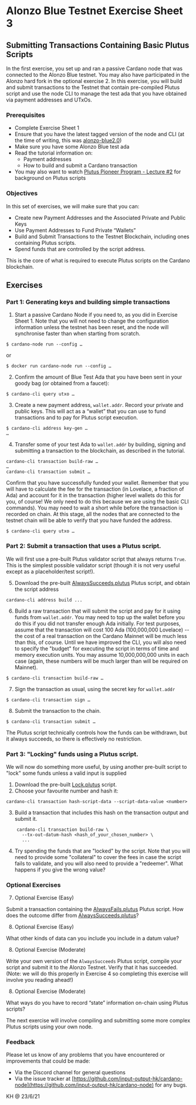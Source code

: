 # Alonzo Blue Testnet Exercise Sheet 3


## Submitting Transactions Containing Basic Plutus Scripts

In the first exercise, you set up and ran a passive Cardano node that was connected to the Alonzo Blue testnet.  You may also have participated in the Alonzo hard fork in the optional exercise 2.  In this exercise, you will build and submit transactions to the Testnet that contain pre-compiled Plutus script and use the node CLI to manage the test ada that you have obtained via payment addresses and UTxOs.

### Prerequisites

- Complete Exercise Sheet 1
- Ensure that you have the latest tagged version of the node and CLI (at the time of writing, this was [alonzo-blue2.0](https://github.com/input-output-hk/cardano-node/releases/tag/alonzo-blue2.0))
- Make sure you have some Alonzo Blue test ada
- Read the tutorial information on:
	- Payment addresses
	- How to build and submit a Cardano transaction
- You may also want to watch [Plutus Pioneer Program - Lecture #2](https://youtu.be/E5KRk5y9KjQ) for background on Plutus scripts

### Objectives

In this set of exercises, we will make sure that you can:

- Create new Payment Addresses and the Associated Private and Public Keys
- Use Payment Addresses to Fund Private “Wallets”
- Build and Submit Transactions to the Testnet Blockchain, including ones containing Plutus scripts.
- Spend funds that are controlled by the script address.

This is the core of what is required to execute Plutus scripts on the Cardano blockchain.

## Exercises
### Part 1: Generating keys and building simple transactions

1. Start a passive Cardano Node if you need to, as you did in Exercise Sheet 1.  Note that you will not need to change the configuration information unless the testnet has been reset, and the node will synchronise faster than when starting from scratch.

``$ cardano-node run --config …``

or 

``$ docker run cardano-node run --config …``


2.	Confirm the amount of Blue Test Ada that you have been sent in your goody bag (or obtained from a faucet):

``$ cardano-cli query utxo …``

3.	Create a new payment address, `wallet.addr`.  Record your private and public keys. This will act as a “wallet” that you can use to fund transactions and to pay for Plutus script execution.

```
$ cardano-cli address key-gen …
…
```
4.	Transfer some of your test Ada to `wallet.addr` by building, signing and submitting a transaction to the blockchain, as described in the tutorial.

```
cardano-cli transaction build-raw …
…
cardano-cli transaction submit …
```
Confirm that you have successfully funded your wallet.  Remember that you will have to calculate the fee for the transaction (in Lovelace, a fraction of Ada) and account for it in the transaction (higher level wallets do this for you, of course!  We only need to do this because we are using the basic CLI commands).  You may need to wait a short while before the transaction is recorded on chain.  At this stage, all the nodes that are connected to the testnet chain will be able to verify that you have funded the address.

``$ cardano-cli query utxo …``


### Part 2:  Submit a transaction that uses a Plutus script.

We will first use a pre-built Plutus validator script that always returns `True`. This is the simplest possible validator script (though it is not very useful except as a placeholder/test script!).

5. Download the pre-built [AlwaysSucceeds.plutus](/resources/plutus-scripts/AlwaysSucceeds.plutus) Plutus script, and obtain the script address

``
cardano-cli address build ...
``

6. Build a raw transaction that will submit the script and pay for it using funds from `wallet.addr`. You may need to top up the wallet before you do this if you did not transfer enough Ada initially.  For test purposes, assume that the transaction will cost 100 Ada (100,000,000 Lovelace) -- the cost of a real transaction on the Cardano Mainnet will be much less than this, of course.  Until we have improved the CLI, you will also need to specify the "budget" for executing the script in terms of time and memory execution units.  You may assume 10,000,000,000 units in each case (again, these numbers will be much larger than will be required on Mainnet).

``
$ cardano-cli transaction build-raw …
``

7. Sign the transaction as usual, using the secret key for `wallet.addr`

``
$ cardano-cli transaction sign …
``

8. Submit the transaction to the chain. 

``
$ cardano-cli transaction submit …
``

The Plutus script technically controls how the funds can be withdrawn, but it always succeeds, so there is effectively no restriction.

### Part 3:  "Locking" funds using a Plutus script.

We will now do something more useful, by using another pre-built script to "lock" some funds unless a valid input is supplied 

1. Download the pre-built [Lock.plutus](/resources/plutus-scripts/Lock.plutus) script.
2. Choose your favourite number and hash it:

``
cardano-cli transaction hash-script-data --script-data-value <number>
``

3. Build a transaction that includes this hash on the transaction output and submit it.

```
    cardano-cli transaction build-raw \
      --tx-out-datum-hash <hash_of_your_chosen_number> \
      ...
```

4. Try spending the funds that are "locked" by the script. Note that you will need to provide some "collateral" to cover the fees in case the script fails to validate, and you will also need to provide a "redeemer".  What happens if you give the wrong value?


### Optional Exercises

7.	Optional Exercise (Easy)

Submit a transaction containing the [AlwaysFails.plutus](/resources/plutus-scripts/AlwaysFails.plutus) Plutus script.  How does the outcome differ from [AlwaysSucceeds.plutus](/resources/plutus-scripts/AlwaysSucceeds.plutus)?
 

8.	Optional Exercise (Easy)

What other kinds of data can you include you include in a datum value?

8.	Optional Exercise (Moderate)

Write your own version of the `AlwaysSucceeds` Plutus script, compile your script and submit it to the Alonzo Testnet.  Verify that it has succeeded.  (Note: we will do this properly in Exercise 4 so completing this exercise will involve you reading ahead!)


8.	Optional Exercise (Moderate)

What ways do you have to record “state” information on-chain using Plutus scripts?

The next exercise will involve compiling and submitting some more complex Plutus scripts using your own node.

### Feedback

Please let us know of any problems that you have encountered or improvements that could be made:

- Via the Discord channel for general questions
- Via the issue tracker at [https://github.com/input-output-hk/cardano-node](https://github.com/input-output-hk/cardano-node) for any bugs.

KH @ 23/6/21
